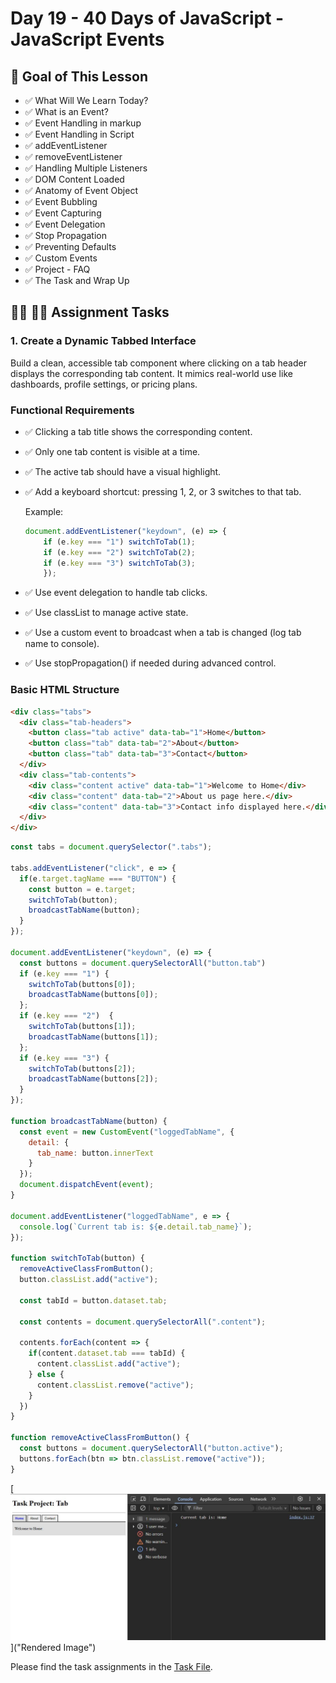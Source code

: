# Day 19 - 40 Days of JavaScript - JavaScript Events

## **🎯 Goal of This Lesson**

- ✅ What Will We Learn Today?
- ✅ What is an Event?
- ✅ Event Handling in markup
- ✅ Event Handling in Script
- ✅ addEventListener
- ✅ removeEventListener
- ✅ Handling Multiple Listeners
- ✅ DOM Content Loaded
- ✅ Anatomy of Event Object
- ✅ Event Bubbling
- ✅ Event Capturing
- ✅ Event Delegation
- ✅ Stop Propagation
- ✅ Preventing Defaults
- ✅ Custom Events
- ✅ Project - FAQ
- ✅ The Task and Wrap Up




## **👩‍💻 🧑‍💻 Assignment Tasks**

### 1. Create a Dynamic Tabbed Interface

Build a clean, accessible tab component where clicking on a tab header displays the corresponding tab content. It mimics real-world use like dashboards, profile settings, or pricing plans.

### Functional Requirements

- ✅ Clicking a tab title shows the corresponding content.
- ✅ Only one tab content is visible at a time.
- ✅ The active tab should have a visual highlight.
- ✅ Add a keyboard shortcut: pressing 1, 2, or 3 switches to that tab.

    Example:

    ```js
    document.addEventListener("keydown", (e) => {
        if (e.key === "1") switchToTab(1);
        if (e.key === "2") switchToTab(2);
        if (e.key === "3") switchToTab(3);
        });
    ```

- ✅ Use event delegation to handle tab clicks.
- ✅ Use classList to manage active state.
- ✅ Use a custom event to broadcast when a tab is changed (log tab name to console).
- ✅ Use stopPropagation() if needed during advanced control.

### Basic HTML Structure

```html
<div class="tabs">
  <div class="tab-headers">
    <button class="tab active" data-tab="1">Home</button>
    <button class="tab" data-tab="2">About</button>
    <button class="tab" data-tab="3">Contact</button>
  </div>
  <div class="tab-contents">
    <div class="content active" data-tab="1">Welcome to Home</div>
    <div class="content" data-tab="2">About us page here.</div>
    <div class="content" data-tab="3">Contact info displayed here.</div>
  </div>
</div>
```


```js
const tabs = document.querySelector(".tabs");

tabs.addEventListener("click", e => {
  if(e.target.tagName === "BUTTON") {
    const button = e.target;
    switchToTab(button);
    broadcastTabName(button);
  }
});

document.addEventListener("keydown", (e) => {
  const buttons = document.querySelectorAll("button.tab")
  if (e.key === "1") {
    switchToTab(buttons[0]);
    broadcastTabName(buttons[0]);
  };
  if (e.key === "2")  {
    switchToTab(buttons[1]);
    broadcastTabName(buttons[1]);
  };
  if (e.key === "3") {
    switchToTab(buttons[2]);
    broadcastTabName(buttons[2]);
  }
});

function broadcastTabName(button) {
  const event = new CustomEvent("loggedTabName", {
    detail: {
      tab_name: button.innerText
    }
  });
  document.dispatchEvent(event);
}

document.addEventListener("loggedTabName", e => {
  console.log(`Current tab is: ${e.detail.tab_name}`);
});

function switchToTab(button) {
  removeActiveClassFromButton();
  button.classList.add("active");

  const tabId = button.dataset.tab;

  const contents = document.querySelectorAll(".content");

  contents.forEach(content => {
    if(content.dataset.tab === tabId) {
      content.classList.add("active");
    } else {
      content.classList.remove("active");
    }
  })
}

function removeActiveClassFromButton() {
  const buttons = document.querySelectorAll("button.active");
  buttons.forEach(btn => btn.classList.remove("active"));
}
```


[![day-19](./images/Day-19-task-project-tab.jpg)]("Rendered Image")

Please find the task assignments in the [Task File](./task.md).